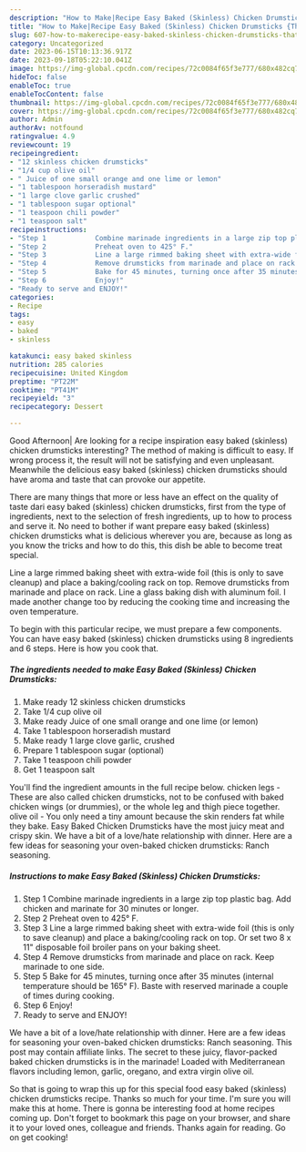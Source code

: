 ```yaml
---
description: "How to Make|Recipe Easy Baked (Skinless) Chicken Drumsticks {That is Delicious"
title: "How to Make|Recipe Easy Baked (Skinless) Chicken Drumsticks {That is Delicious"
slug: 607-how-to-makerecipe-easy-baked-skinless-chicken-drumsticks-that-is-delicious
category: Uncategorized
date: 2023-06-15T10:13:36.917Z
date: 2023-09-18T05:22:10.041Z
image: https://img-global.cpcdn.com/recipes/72c0084f65f3e777/680x482cq70/easy-baked-skinless-chicken-drumsticks-recipe-main-photo.jpg
hideToc: false
enableToc: true
enableTocContent: false
thumbnail: https://img-global.cpcdn.com/recipes/72c0084f65f3e777/680x482cq70/easy-baked-skinless-chicken-drumsticks-recipe-main-photo.jpg
cover: https://img-global.cpcdn.com/recipes/72c0084f65f3e777/680x482cq70/easy-baked-skinless-chicken-drumsticks-recipe-main-photo.jpg
author: Admin
authorAv: notfound
ratingvalue: 4.9
reviewcount: 19
recipeingredient:
- "12 skinless chicken drumsticks"
- "1/4 cup olive oil"
- " Juice of one small orange and one lime or lemon"
- "1 tablespoon horseradish mustard"
- "1 large clove garlic crushed"
- "1 tablespoon sugar optional"
- "1 teaspoon chili powder"
- "1 teaspoon salt"
recipeinstructions:
- "Step 1            Combine marinade ingredients in a large zip top plastic bag. Add chicken and marinate for 30 minutes or longer."
- "Step 2            Preheat oven to 425° F."
- "Step 3            Line a large rimmed baking sheet with extra-wide foil (this is only to save cleanup) and place a baking/cooling rack on top. Or set two 8 x 11&#34; disposable foil broiler pans on your baking sheet."
- "Step 4            Remove drumsticks from marinade and place on rack. Keep marinade to one side."
- "Step 5            Bake for 45 minutes, turning once after 35 minutes (internal temperature should be 165° F). Baste with reserved marinade a couple of times during cooking."
- "Step 6            Enjoy!"
- "Ready to serve and ENJOY!"
categories:
- Recipe
tags:
- easy
- baked
- skinless

katakunci: easy baked skinless 
nutrition: 285 calories
recipecuisine: United Kingdom
preptime: "PT22M"
cooktime: "PT41M"
recipeyield: "3"
recipecategory: Dessert

---
```



Good Afternoon| Are looking for a recipe inspiration easy baked (skinless) chicken drumsticks interesting? The method of making is difficult to easy. If wrong process it, the result will not be satisfying and even unpleasant. Meanwhile the delicious easy baked (skinless) chicken drumsticks should have aroma and taste that can provoke our appetite.






There are many things that more or less have an effect on the quality of taste dari easy baked (skinless) chicken drumsticks, first from the type of ingredients, next to the selection of fresh ingredients, up to how to process and serve it. No need to bother if want prepare easy baked (skinless) chicken drumsticks what is delicious wherever you are, because as long as you know the tricks and how to do this, this dish be able to become treat  special.


Line a large rimmed baking sheet with extra-wide foil (this is only to save cleanup) and place a baking/cooling rack on top. Remove drumsticks from marinade and place on rack. Line a glass baking dish with aluminum foil. I made another change too by reducing the cooking time and increasing the oven temperature.


To begin with this particular recipe, we must prepare a few components. You can have easy baked (skinless) chicken drumsticks using 8 ingredients and 6 steps. Here is how you cook that.

<!--inarticleads1-->

##### The ingredients needed to make Easy Baked (Skinless) Chicken Drumsticks:

1. Make ready 12 skinless chicken drumsticks
1. Take 1/4 cup olive oil
1. Make ready  Juice of one small orange and one lime (or lemon)
1. Take 1 tablespoon horseradish mustard
1. Make ready 1 large clove garlic, crushed
1. Prepare 1 tablespoon sugar (optional)
1. Take 1 teaspoon chili powder
1. Get 1 teaspoon salt


You&#39;ll find the ingredient amounts in the full recipe below. chicken legs - These are also called chicken drumsticks, not to be confused with baked chicken wings (or drummies), or the whole leg and thigh piece together. olive oil - You only need a tiny amount because the skin renders fat while they bake. Easy Baked Chicken Drumsticks have the most juicy meat and crispy skin. We have a bit of a love/hate relationship with dinner. Here are a few ideas for seasoning your oven-baked chicken drumsticks: Ranch seasoning. 

<!--inarticleads2-->

##### Instructions to make Easy Baked (Skinless) Chicken Drumsticks:

1. Step 1            Combine marinade ingredients in a large zip top plastic bag. Add chicken and marinate for 30 minutes or longer.
1. Step 2            Preheat oven to 425° F.
1. Step 3            Line a large rimmed baking sheet with extra-wide foil (this is only to save cleanup) and place a baking/cooling rack on top. Or set two 8 x 11&#34; disposable foil broiler pans on your baking sheet.
1. Step 4            Remove drumsticks from marinade and place on rack. Keep marinade to one side.
1. Step 5            Bake for 45 minutes, turning once after 35 minutes (internal temperature should be 165° F). Baste with reserved marinade a couple of times during cooking.
1. Step 6            Enjoy!
1. Ready to serve and ENJOY!

We have a bit of a love/hate relationship with dinner. Here are a few ideas for seasoning your oven-baked chicken drumsticks: Ranch seasoning. This post may contain affiliate links. The secret to these juicy, flavor-packed baked chicken drumsticks is in the marinade! Loaded with Mediterranean flavors including lemon, garlic, oregano, and extra virgin olive oil. 

So that is going to wrap this up for this special food easy baked (skinless) chicken drumsticks recipe. Thanks so much for your time. I'm sure you will make this at home. There is gonna be interesting food at home recipes coming up. Don't forget to bookmark this page on your browser, and share it to your loved ones, colleague and friends. Thanks again for reading. Go on get cooking!
